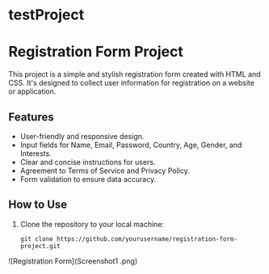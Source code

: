 # testProject
# Registration Form Project

This project is a simple and stylish registration form created with HTML and CSS. It's designed to collect user information for registration on a website or application.

## Features

- User-friendly and responsive design.
- Input fields for Name, Email, Password, Country, Age, Gender, and Interests.
- Clear and concise instructions for users.
- Agreement to Terms of Service and Privacy Policy.
- Form validation to ensure data accuracy.

## How to Use

1. Clone the repository to your local machine:

   ```shell
   git clone https://github.com/yourusername/registration-form-project.git
![Registration Form](Screenshot1
.png)
